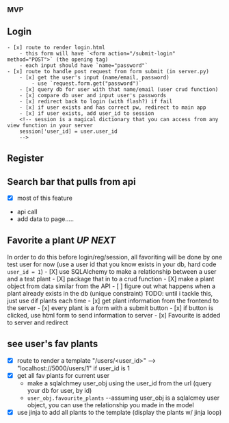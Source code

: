 ### MVP
## Login
    - [x] route to render login.html
        - this form will have `<form action="/submit-login" method="POST">` (the opening tag)
        - each input should have `name="password"` 
    - [x] route to handle post request from form submit (in server.py)
        - [x] get the user's input (name/email, password)
            - use `request.form.get("password")`
        - [x] query db for user with that name/email (user crud function)
        - [x] compare db user and input user's passwords
        - [x] redirect back to login (with flash?) if fail
        - [x] if user exists and has correct pw, redirect to main app
        - [x] if user exists, add user_id to session
        <!-- session is a magical dictionary that you can access from any view function in your server 
        session['user_id] = user.user_id
        -->
## Register

## Search bar that pulls from api 
- [x] most of this feature
- api call
- add data to page.....

## Favorite a plant ***UP NEXT***
In order to do this before login/reg/session, all favoriting will be done by one test user for now (use a user id that you know exists in your db, hard code `user_id = 1`)
    - [X] use SQLAlchemy to make a relationship between a user and a test plant 
        <!--test_user.favourite_plants.append(test_plant)-->
        <!--db.session.add(test.user)-->
        <!--The secondary reference in the User table pretend that Favourites table does not exist -->
    - [X] package that in to a crud function
    - [X] make a plant object from data similar from the API
    <!-- if you enter plant information using SQLAlchemy, you created an object and a row in the db once committed  -->
    - [ ] figure out what happens when a plant already exists in the db (unique constraint) TODO: until i tackle this, just use dif plants each time
    - [x] get plant information from the frontend to the server 
        - [x] every plant is a form with a submit button 
            - [x] if button is clicked, use html form to send information to server
            - [x] Favourite is added to server and redirect

## see user's fav plants
- [x] route to render a template "/users/<user_id>" --> "localhost://5000/users/1" if user_id is 1
- [x] get all fav plants for current user 
    - make a sqlalchmey user_obj using the user_id from the url (query your db for user, by id)
    - `user_obj.favourite_plants` --assuming user_obj is a sqlalcmey user object, you can use the relationship you made in the model 
- [x] use jinja to add all plants to the template (display the plants w/ jinja loop)
